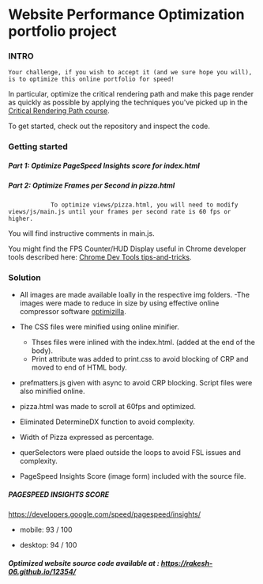# Website Performance Optimization portfolio project



### INTRO

	Your challenge, if you wish to accept it (and we sure hope you will), is to optimize this online portfolio for speed! 
In particular, optimize the critical rendering path and make this page render as quickly as possible by applying the techniques you've picked up in the [Critical Rendering Path course](https://www.udacity.com/course/ud884).

To get started, check out the repository and inspect the code.


### Getting started

##### Part 1: Optimize PageSpeed Insights score for index.html

##### Part 2: Optimize Frames per Second in pizza.html

				To optimize views/pizza.html, you will need to modify views/js/main.js until your frames per second rate is 60 fps or higher. 
You will find instructive comments in main.js. 

You might find the FPS Counter/HUD Display useful in Chrome developer tools described here: [Chrome Dev Tools tips-and-tricks](https://developer.chrome.com/devtools/docs/tips-and-tricks).



### Solution

* All images are made available loally in the respective img folders. 
	-The images were made to reduce in size by using effective online compressor software [optimizilla](www.optimizilla.com).

* The CSS files were minified using online minifier.
	- Thses files were inlined with the index.html. (added at the end of the body).
	- Print attribute was added to print.css to avoid blocking of CRP and moved to end of HTML body.

* prefmatters.js given with async to avoid CRP blocking. Script files were also minified online.

* pizza.html was made to scroll at 60fps and optimized. 

* Eliminated DetermineDX function to avoid complexity.

* Width of Pizza expressed as percentage.

* querSelectors were plaed outside the loops to avoid FSL issues and complexity.

* PageSpeed Insights Score (image form) included with the source file.


##### PAGESPEED INSIGHTS SCORE

https://developers.google.com/speed/pagespeed/insights/

* mobile: 93 / 100

* desktop: 94 / 100



##### Optimized website source code available at : https://rakesh-06.github.io/12354/

	
	

